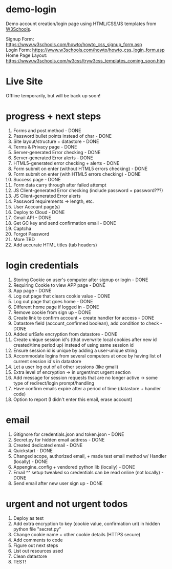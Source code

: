 # demo-login
Demo account creation/login page using HTML/CSS/JS templates from <a href="https://www.w3schools.com/howto/default.asp">W3Schools</a>.

Signup Form: https://www.w3schools.com/howto/howto_css_signup_form.asp
</br>
Login Form: https://www.w3schools.com/howto/howto_css_login_form.asp
</br>
Home Page Layout: https://www.w3schools.com/w3css/tryw3css_templates_coming_soon.htm

# Live Site
<!-- https://website-login-demo.appspot.com/ -->
Offline temporarily, but will be back up soon!

# progress + next steps
<ol>
  <li>Forms and post method - DONE</li>
  <li>Password bullet points instead of char - DONE</li>
  <li>Site layout/structure + datastore - DONE</li>
  <li>Terms & Privacy page - DONE</li>
  <li>Server-generated Error checking - DONE</li>
  <li>Server-generated Error alerts - DONE</li>
  <li>HTML5-generated error checking + alerts - DONE</li>
  <li>Form submit on enter (without HTML5 errors checking) - DONE</li>
  <li>Form submit on enter (with HTML5 errors checking) - DONE</li>
  <li>Success page - DONE</li>
  <li>Form data carry through after failed attempt</li>
  <li>JS Client-generated Error checking (include password = password???)</li>
  <li>JS Client-generated Error alerts</li>
  <li>Password requirements -> length, etc.</li>
  <li>User Account page(s)</li>
  <li>Deploy to Cloud - DONE</li>
  <li>Gmail API - DONE</li>
  <li>Get GC key and send confirmation email - DONE</li>
  <li>Captcha</li>
  <li>Forgot Password</li>
  <li>More TBD</li>
  <li>Add accurate HTML titles (tab headers)</li>
</ol>

# login credentials
<ol>
  <li>Storing Cookie on user's computer after signup or login - DONE</li>
  <li>Requiring Cookie to view APP page - DONE</li>
  <li>App page - DONE</li>
  <li>Log out page that clears cookie value - DONE</li>
  <li>Log out page that goes home - DONE</li>
  <li>Different home page if logged in - DONE</li>
  <li>Remove cookie from sign up - DONE</li>
  <li>Create link to confirm account + create handler for access - DONE</li>
  <li>Datastore field (account_confirmed boolean), add condition to check - DONE</li>
  <li>Added urlSafe encryption from datastore - DONE</li>
  <li>Create unique session id's (that overwrite local cookies after new id created/time period up) instead of using same session id</li>
  <li>Ensure session id is unique by adding a user-unique string</li>
  <li>Accommodate logins from several computers at once by having list of current session id's in datastore</li>
  <li>Let a user log out of all other sessions (like gmail)</li>
  <li>Extra level of encryption -> in urgent/not urgent section</li>
  <li>Add message for session requests that are no longer active -> some type of redirect/login prompt/handling</li>
  <li>Have confirm emails expire after a period of time (datastore + handler code)</li>
  <li>Option to report (I didn't enter this email, erase account)</li>
</ol>

# email
<ol>
  <li>Gitignore for credentials.json and token.json - DONE</li>
  <li>Secret.py for hidden email address - DONE</li>
  <li>Created dedicated email - DONE</li>
  <li>Quickstart - DONE</li>
  <li>Changed scope, authorized email, + made test email method w/ Handler (locally) - DONE</li>
  <li>Appengine_config + vendored python lib (locally) - DONE</li>
  <li>Email ^^ setup tweaked so credentials can be read online (not locally) - DONE</li>
  <li>Send email after new user sign up - DONE</li>
</ol>

# urgent and not urgent todos
<ol>
<li>Deploy as test</li>
<li>Add extra encryption to key (cookie value, confirmation url) in hidden python file "secret.py"</li>
<li>Change cookie name + other cookie details (HTTPS secure)</li>
<li>Add comments to code</li>
<li>Figure out next steps</li>
<li>List out resources used</li>
<li>Clean datastore</li>
<li>TEST!</li>
</ol>
